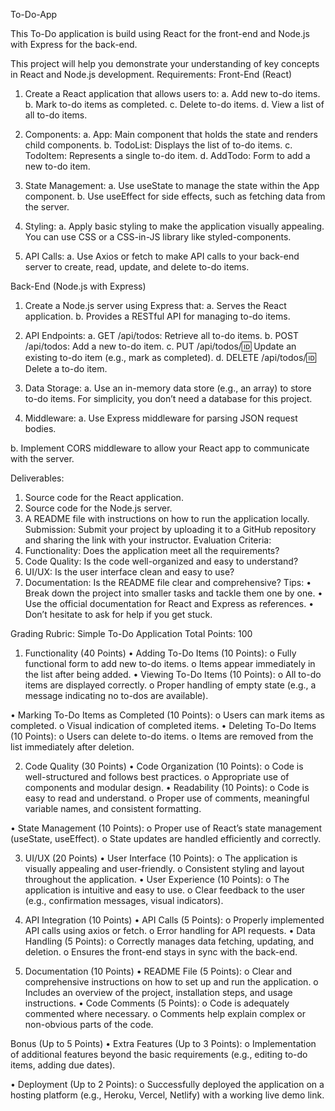 To-Do-App

This To-Do application is build using React for the front-end and Node.js with Express for the back-end. 

This project will help you demonstrate your understanding of key concepts in
React and Node.js development.
Requirements:
Front-End (React)
1. Create a React application that allows users to:
a. Add new to-do items.
b. Mark to-do items as completed.
c. Delete to-do items.
d. View a list of all to-do items.
2. Components:
a. App: Main component that holds the state and renders child components.
b. TodoList: Displays the list of to-do items.
c. TodoItem: Represents a single to-do item.
d. AddTodo: Form to add a new to-do item.
3. State Management:
a. Use useState to manage the state within the App component.
b. Use useEffect for side effects, such as fetching data from the server.
4. Styling:
a. Apply basic styling to make the application visually appealing. You can use CSS
or a CSS-in-JS library like styled-components.

5. API Calls:
a. Use Axios or fetch to make API calls to your back-end server to create, read,
update, and delete to-do items.

Back-End (Node.js with Express)
1. Create a Node.js server using Express that:
a. Serves the React application.
b. Provides a RESTful API for managing to-do items.
2. API Endpoints:
a. GET /api/todos: Retrieve all to-do items.
b. POST /api/todos: Add a new to-do item.
c. PUT /api/todos/:id: Update an existing to-do item (e.g., mark as completed).
d. DELETE /api/todos/:id: Delete a to-do item.
3. Data Storage:
a. Use an in-memory data store (e.g., an array) to store to-do items. For
simplicity, you don’t need a database for this project.

4. Middleware:
a. Use Express middleware for parsing JSON request bodies.

b. Implement CORS middleware to allow your React app to communicate with
the server.

Deliverables:
1. Source code for the React application.
2. Source code for the Node.js server.
3. A README file with instructions on how to run the application locally.
Submission:
Submit your project by uploading it to a GitHub repository and sharing the link with your
instructor.
Evaluation Criteria:
1. Functionality: Does the application meet all the requirements?
2. Code Quality: Is the code well-organized and easy to understand?
3. UI/UX: Is the user interface clean and easy to use?
4. Documentation: Is the README file clear and comprehensive?
Tips:
• Break down the project into smaller tasks and tackle them one by one. •
Use the official documentation for React and Express as references. •
Don’t hesitate to ask for help if you get stuck.

Grading Rubric: Simple To-Do Application
Total Points: 100
1. Functionality (40 Points)
• Adding To-Do Items (10 Points):
o Fully functional form to add new to-do items.
o Items appear immediately in the list after being added.
• Viewing To-Do Items (10 Points):
o All to-do items are displayed correctly.
o Proper handling of empty state (e.g., a message indicating no to-dos are
available).

• Marking To-Do Items as Completed (10 Points):
o Users can mark items as completed.
o Visual indication of completed items.
• Deleting To-Do Items (10 Points):
o Users can delete to-do items.
o Items are removed from the list immediately after deletion.

2. Code Quality (30 Points)
• Code Organization (10 Points):
o Code is well-structured and follows best practices.
o Appropriate use of components and modular design.
• Readability (10 Points):
o Code is easy to read and understand.
o Proper use of comments, meaningful variable names, and consistent
formatting.

• State Management (10 Points):
o Proper use of React’s state management (useState, useEffect).
o State updates are handled efficiently and correctly.

3. UI/UX (20 Points)
• User Interface (10 Points):
o The application is visually appealing and user-friendly.
o Consistent styling and layout throughout the application.
• User Experience (10 Points):
o The application is intuitive and easy to use.
o Clear feedback to the user (e.g., confirmation messages, visual indicators).

4. API Integration (10 Points)
• API Calls (5 Points):
o Properly implemented API calls using axios or fetch.
o Error handling for API requests.
• Data Handling (5 Points):
o Correctly manages data fetching, updating, and deletion.
o Ensures the front-end stays in sync with the back-end.

5. Documentation (10 Points)
• README File (5 Points):
o Clear and comprehensive instructions on how to set up and run the
application.
o Includes an overview of the project, installation steps, and usage instructions.
• Code Comments (5 Points):
o Code is adequately commented where necessary.
o Comments help explain complex or non-obvious parts of the code.

Bonus (Up to 5 Points)
• Extra Features (Up to 3 Points):
o Implementation of additional features beyond the basic requirements (e.g.,
editing to-do items, adding due dates).

• Deployment (Up to 2 Points):
o Successfully deployed the application on a hosting platform (e.g., Heroku,
Vercel, Netlify) with a working live demo link.